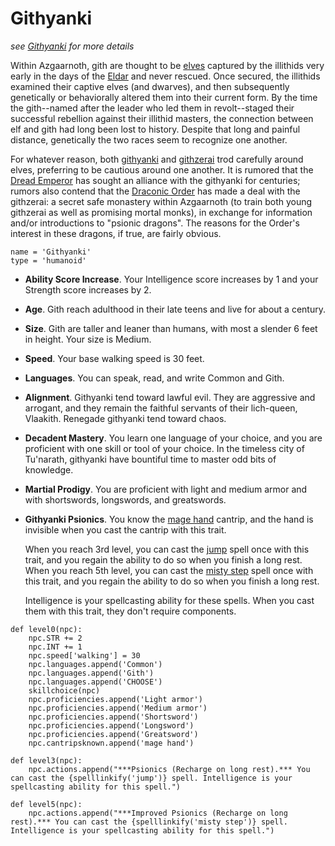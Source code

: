 # Githyanki
*see [Githyanki](../Creatures/Githyanki.md) for more details*

Within Azgaarnoth, gith are thought to be [elves](Elves.md) captured by the illithids very early in the days of the [Eldar](../History/Eldar.md) and never rescued. Once secured, the illithids examined their captive elves (and dwarves), and then subsequently genetically or behaviorally altered them into their current form. By the time the gith--named after the leader who led them in revolt--staged their successful rebellion against their illithid masters, the connection between elf and gith had long been lost to history. Despite that long and painful distance, genetically the two races seem to recognize one another. 

For whatever reason, both [githyanki](../Creatures/Githyanki.md) and [githzerai](../Creatures/Githzerai.md) trod carefully around elves, preferring to be cautious around one another. It is rumored that the [Dread Emperor](../People/DreadEmperor.md) has sought an alliance with the githyanki for centuries; rumors also contend that the [Draconic Order](../Organizations/MilitantOrders/DraconicOrder/index.md) has made a deal with the githzerai: a secret safe monastery within Azgaarnoth (to train both young githzerai as well as promising mortal monks), in exchange for information and/or introductions to "psionic dragons". The reasons for the Order's interest in these dragons, if true, are fairly obvious.

```
name = 'Githyanki'
type = 'humanoid'
```

* **Ability Score Increase**. Your Intelligence score increases by 1 and your Strength score increases by 2.

* **Age**. Gith reach adulthood in their late teens and live for about a century.

* **Size**. Gith are taller and leaner than humans, with most a slender 6 feet in height. Your size is Medium.

* **Speed**. Your base walking speed is 30 feet.

* **Languages**. You can speak, read, and write Common and Gith.

* **Alignment**. Githyanki tend toward lawful evil. They are aggressive and arrogant, and they remain the faithful servants of their lich-queen, Vlaakith. Renegade githyanki tend toward chaos.

* **Decadent Mastery**. You learn one language of your choice, and you are proficient with one skill or tool of your choice. In the timeless city of Tu'narath, githyanki have bountiful time to master odd bits of knowledge.

* **Martial Prodigy**. You are proficient with light and medium armor and with shortswords, longswords, and greatswords.

* **Githyanki Psionics**. You know the [mage hand](../Magic/Spells/mage-hand.md) cantrip, and the hand is invisible when you cast the cantrip with this trait.

  When you reach 3rd level, you can cast the [jump](../Magic/Spells/jump.md) spell once with this trait, and you regain the ability to do so when you finish a long rest. When you reach 5th level, you can cast the [misty step](../Magic/Spells/misty-step.md) spell once with this trait, and you regain the ability to do so when you finish a long rest.

  Intelligence is your spellcasting ability for these spells. When you cast them with this trait, they don't require components.

```
def level0(npc):
    npc.STR += 2
    npc.INT += 1
    npc.speed['walking'] = 30
    npc.languages.append('Common')
    npc.languages.append('Gith')
    npc.languages.append('CHOOSE')
    skillchoice(npc)
    npc.proficiencies.append('Light armor')
    npc.proficiencies.append('Medium armor')
    npc.proficiencies.append('Shortsword')
    npc.proficiencies.append('Longsword')
    npc.proficiencies.append('Greatsword')
    npc.cantripsknown.append('mage hand')

def level3(npc):
    npc.actions.append("***Psionics (Recharge on long rest).*** You can cast the {spelllinkify('jump')} spell. Intelligence is your spellcasting ability for this spell.")

def level5(npc):
    npc.actions.append("***Improved Psionics (Recharge on long rest).*** You can cast the {spelllinkify('misty step')} spell. Intelligence is your spellcasting ability for this spell.")
```
